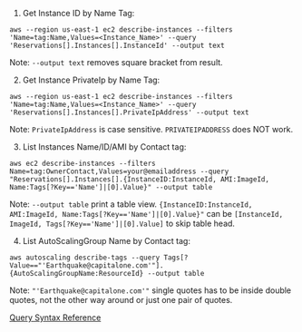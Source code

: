 1. Get Instance ID by Name Tag:
```
aws --region us-east-1 ec2 describe-instances --filters 'Name=tag:Name,Values=<Instance_Name>' --query 'Reservations[].Instances[].InstanceId' --output text
```
Note: `--output text` removes square bracket from result.

2. Get Instance PrivateIp by Name Tag:
```
aws --region us-east-1 ec2 describe-instances --filters 'Name=tag:Name,Values=<Instance_Name>' --query 'Reservations[].Instances[].PrivateIpAddress' --output text
```
Note: `PrivateIpAddress` is case sensitive. `PRIVATEIPADDRESS` does NOT work.

3. List Instances Name/ID/AMI by Contact tag:
```
aws ec2 describe-instances --filters Name=tag:OwnerContact,Values=your@emailaddress --query "Reservations[].Instances[].{InstanceID:InstanceId, AMI:ImageId, Name:Tags[?Key=='Name']|[0].Value}" --output table
```
Note: `--output table` print a table view. `{InstanceID:InstanceId, AMI:ImageId, Name:Tags[?Key=='Name']|[0].Value}"` can be `[InstanceId, ImageId, Tags[?Key=='Name']|[0].Value]` to skip table head.

4. List AutoScalingGroup Name by Contact tag:
```
aws autoscaling describe-tags --query Tags[?Value=="'Earthquake@capitalone.com'"].{AutoScalingGroupName:ResourceId} --output table
```
Note: ```"'Earthquake@capitalone.com'"``` single quotes has to be inside double quotes, not the other way around or just one pair of quotes.

[Query Syntax Reference](http://jmespath.org/tutorial.html#filter-projections)
